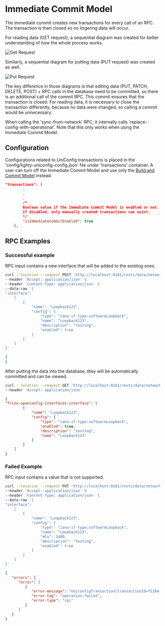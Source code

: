 # Immediate Commit Model

The immediate commit creates new transactions for every call of an RPC.
The transaction is then closed so no lingering data will occur.

For reading data (GET request), a sequential diagram was created for
better understanding of how the whole process works.

![Get Request](get-request.png)

Similarly, a sequential diagram for putting data (PUT request) was
created as well.

![Put Request](put-request.png)

The key difference in those diagrams is that editing data (PUT, PATCH,
DELETE, POST) + RPC calls in the database need to be committed, so there
is an additional call of the commit RPC. This commit ensures that the
transaction is closed. For reading data, it is necessary to close the
transaction differently, because no data were changed, so calling a
commit would be unnecessary.

When calling the 'sync-from-network' RPC, it internally calls
'replace-config-with-operational'. Note that this only works when 
using the Immediate Commit Model.


## Configuration
Configurations related to UniConfig transactions is placed in the
'config/lighty-uniconfig-config.json' file under 'transactions'
container.
A user can turn off the Immediate Commit Model and use only the
[Build and Commit Model](../build-and-commit-model/readme.md)
instead. 


```json JSON Snippet
"transactions": {
        .
        .
        .
        /*
        Boolean value if the Immediate Commit Model is enabled or not. Default value is true.
        If disabled, only manually created transactions can exist.
        */
        "isImmediateCommitEnabled": true
    },
```

RPC Examples
------------

### Successful example

RPC input contains a new interface that will be added to the existing
ones.

```bash RPC Request
curl --location --request POST 'http://localhost:8181/rests/data/network-topology:network-topology/topology=uniconfig/node=R1/frinx-uniconfig-topology:configuration/frinx-openconfig-interfaces:interfaces/interface=Loopback123' \
--header 'Accept: application/json' \
--header 'Content-Type: application/json' \
--data-raw '{
"interface":
    [
        {
            "name": "Loopback123",
            "config": {
                "type": "iana-if-type:softwareLoopback",
                "name": "Loopback123",
                "description": "testing",
                "enabled": true
            }
        }
    ]
}'
```

```json RPC Response, Status: 200
{
}
```

After putting the data into the database, they will be automatically
committed and can be viewed.

```bash RPC Request
curl --location --request GET 'http://localhost:8181/rests/data/network-topology:network-topology/topology=uniconfig/node=R1/frinx-uniconfig-topology:configuration/frinx-openconfig-interfaces:interfaces/interface=Loopback123?content=nonconfig' \
--header 'Accept: application/json'
```

```json RPC Response, Status: 200
{
"frinx-openconfig-interfaces:interface": [
        {
            "name": "Loopback123",
            "config": {
                "type": "iana-if-type:softwareLoopback",
                "enabled": true,
                "description": "testing",
                "name": "Loopback123"
            }
        }
    ]
}
```

### Failed Example

RPC input contains a value that is not supported.

```bash RPC Request
curl --location --request PUT 'http://localhost:8181/rests/data/network-topology:network-topology/topology=uniconfig/node=R1/frinx-uniconfig-topology:configuration/frinx-openconfig-interfaces:interfaces/interface=Loopback123' \
--header 'Accept: application/json' \
--header 'Content-Type: application/json' \
--data-raw '{
"interface":
    [
        {
            "name": "Loopback123",
            "config": {
                "type": "iana-if-type:softwareLoopback",
                "name": "Loopback123",
                "mtu": 1400,
                "description": "testing",
                "enabled": true
            }
        }
    ]
}'
```

```json RPC Response, Status: 500
{
   "errors": {
      "error": [
         {
            "error-message": "UniconfigTransaction[transactionId=f5184f5d-c0bc-4abc-a591-eeddb704eac1, creationTime=2021-10-12T12:06:00.028925Z, readWriteTx=f5184f5d-c0bc-4abc-a591-eeddb704eac1]: The commit RPC returned FAIL status. \\n Bulk update failed because: Tue Oct 12 12:06:09.478 UTC\\r\\n!! SEMANTIC ERRORS: This configuration was rejected by \\r\\n!! the system due to semantic errors. The individual \\r\\n!! errors with each failed configuration command can be \\r\\n!! found below.\\r\\n\\r\\n\\r\\ninterface Loopback123\\r\\n mtu 1400\\r\\n!!% This operation is not supported: The interface owner has not registered support for MTU\\r\\n!\\r\\nend",
            "error-tag": "operation-failed",
            "error-type": "rpc"
         }
      ]
   }
}
```
